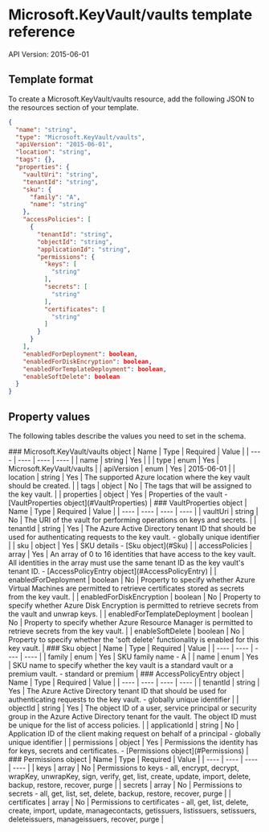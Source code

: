 # Microsoft.KeyVault/vaults template reference
API Version: 2015-06-01
## Template format

To create a Microsoft.KeyVault/vaults resource, add the following JSON to the resources section of your template.

```json
{
  "name": "string",
  "type": "Microsoft.KeyVault/vaults",
  "apiVersion": "2015-06-01",
  "location": "string",
  "tags": {},
  "properties": {
    "vaultUri": "string",
    "tenantId": "string",
    "sku": {
      "family": "A",
      "name": "string"
    },
    "accessPolicies": [
      {
        "tenantId": "string",
        "objectId": "string",
        "applicationId": "string",
        "permissions": {
          "keys": [
            "string"
          ],
          "secrets": [
            "string"
          ],
          "certificates": [
            "string"
          ]
        }
      }
    ],
    "enabledForDeployment": boolean,
    "enabledForDiskEncryption": boolean,
    "enabledForTemplateDeployment": boolean,
    "enableSoftDelete": boolean
  }
}
```
## Property values

The following tables describe the values you need to set in the schema.

<a id="Microsoft.KeyVault/vaults" />
### Microsoft.KeyVault/vaults object
|  Name | Type | Required | Value |
|  ---- | ---- | ---- | ---- |
|  name | string | Yes |  |
|  type | enum | Yes | Microsoft.KeyVault/vaults |
|  apiVersion | enum | Yes | 2015-06-01 |
|  location | string | Yes | The supported Azure location where the key vault should be created. |
|  tags | object | No | The tags that will be assigned to the key vault.  |
|  properties | object | Yes | Properties of the vault - [VaultProperties object](#VaultProperties) |


<a id="VaultProperties" />
### VaultProperties object
|  Name | Type | Required | Value |
|  ---- | ---- | ---- | ---- |
|  vaultUri | string | No | The URI of the vault for performing operations on keys and secrets. |
|  tenantId | string | Yes | The Azure Active Directory tenant ID that should be used for authenticating requests to the key vault. - globally unique identifier |
|  sku | object | Yes | SKU details - [Sku object](#Sku) |
|  accessPolicies | array | Yes | An array of 0 to 16 identities that have access to the key vault. All identities in the array must use the same tenant ID as the key vault's tenant ID. - [AccessPolicyEntry object](#AccessPolicyEntry) |
|  enabledForDeployment | boolean | No | Property to specify whether Azure Virtual Machines are permitted to retrieve certificates stored as secrets from the key vault. |
|  enabledForDiskEncryption | boolean | No | Property to specify whether Azure Disk Encryption is permitted to retrieve secrets from the vault and unwrap keys. |
|  enabledForTemplateDeployment | boolean | No | Property to specify whether Azure Resource Manager is permitted to retrieve secrets from the key vault. |
|  enableSoftDelete | boolean | No | Property to specify whether the 'soft delete' functionality is enabled for this key vault. |


<a id="Sku" />
### Sku object
|  Name | Type | Required | Value |
|  ---- | ---- | ---- | ---- |
|  family | enum | Yes | SKU family name - A |
|  name | enum | Yes | SKU name to specify whether the key vault is a standard vault or a premium vault. - standard or premium |


<a id="AccessPolicyEntry" />
### AccessPolicyEntry object
|  Name | Type | Required | Value |
|  ---- | ---- | ---- | ---- |
|  tenantId | string | Yes | The Azure Active Directory tenant ID that should be used for authenticating requests to the key vault. - globally unique identifier |
|  objectId | string | Yes | The object ID of a user, service principal or security group in the Azure Active Directory tenant for the vault. The object ID must be unique for the list of access policies. |
|  applicationId | string | No |  Application ID of the client making request on behalf of a principal - globally unique identifier |
|  permissions | object | Yes | Permissions the identity has for keys, secrets and certificates. - [Permissions object](#Permissions) |


<a id="Permissions" />
### Permissions object
|  Name | Type | Required | Value |
|  ---- | ---- | ---- | ---- |
|  keys | array | No | Permissions to keys - all, encrypt, decrypt, wrapKey, unwrapKey, sign, verify, get, list, create, update, import, delete, backup, restore, recover, purge |
|  secrets | array | No | Permissions to secrets - all, get, list, set, delete, backup, restore, recover, purge |
|  certificates | array | No | Permissions to certificates - all, get, list, delete, create, import, update, managecontacts, getissuers, listissuers, setissuers, deleteissuers, manageissuers, recover, purge |

